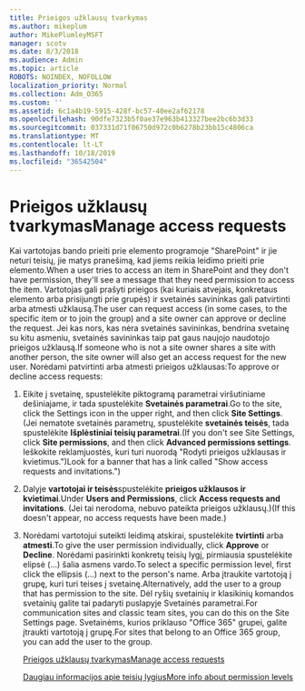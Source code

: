 ```yaml
---
title: Prieigos užklausų tvarkymas
ms.author: mikeplum
author: MikePlumleyMSFT
manager: scotv
ms.date: 8/3/2018
ms.audience: Admin
ms.topic: article
ROBOTS: NOINDEX, NOFOLLOW
localization_priority: Normal
ms.collection: Adm_O365
ms.custom: ''
ms.assetid: 6c1a4b19-5915-428f-bc57-40ee2af62178
ms.openlocfilehash: 90dfe7323b5f0ae37e963b413327bee2bc6b3d33
ms.sourcegitcommit: 037331d71f06750d972c0b6278b23bb15c4806ca
ms.translationtype: MT
ms.contentlocale: lt-LT
ms.lasthandoff: 10/18/2019
ms.locfileid: "36542504"
---
```

# <a name="manage-access-requests"></a><span data-ttu-id="818ce-102">Prieigos užklausų tvarkymas</span><span class="sxs-lookup"><span data-stu-id="818ce-102">Manage access requests</span></span>

<span data-ttu-id="818ce-103">Kai vartotojas bando prieiti prie elemento programoje "SharePoint" ir jie neturi teisių, jie matys pranešimą, kad jiems reikia leidimo prieiti prie elemento.</span><span class="sxs-lookup"><span data-stu-id="818ce-103">When a user tries to access an item in SharePoint and they don't have permission, they'll see a message that they need permission to access the item.</span></span> <span data-ttu-id="818ce-104">Vartotojas gali prašyti prieigos (kai kuriais atvejais, konkretaus elemento arba prisijungti prie grupės) ir svetainės savininkas gali patvirtinti arba atmesti užklausą.</span><span class="sxs-lookup"><span data-stu-id="818ce-104">The user can request access (in some cases, to the specific item or to join the group) and a site owner can approve or decline the request.</span></span> <span data-ttu-id="818ce-105">Jei kas nors, kas nėra svetainės savininkas, bendrina svetainę su kitu asmeniu, svetainės savininkas taip pat gaus naujojo naudotojo prieigos užklausą.</span><span class="sxs-lookup"><span data-stu-id="818ce-105">If someone who is not a site owner shares a site with another person, the site owner will also get an access request for the new user.</span></span> <span data-ttu-id="818ce-106">Norėdami patvirtinti arba atmesti prieigos užklausas:</span><span class="sxs-lookup"><span data-stu-id="818ce-106">To approve or decline access requests:</span></span>
  
1. <span data-ttu-id="818ce-107">Eikite į svetainę, spustelėkite piktogramą parametrai viršutiniame dešiniajame, ir tada spustelėkite **Svetainės parametrai**.</span><span class="sxs-lookup"><span data-stu-id="818ce-107">Go to the site, click the Settings icon in the upper right, and then click **Site Settings**.</span></span> <span data-ttu-id="818ce-108">(Jei nematote svetainės parametrų, spustelėkite **svetainės teisės**, tada spustelėkite **Išplėstiniai teisių parametrai**.</span><span class="sxs-lookup"><span data-stu-id="818ce-108">(If you don't see Site Settings, click **Site permissions**, and then click **Advanced permissions settings**.</span></span> <span data-ttu-id="818ce-109">Ieškokite reklamjuostės, kuri turi nuorodą "Rodyti prieigos užklausas ir kvietimus.")</span><span class="sxs-lookup"><span data-stu-id="818ce-109">Look for a banner that has a link called "Show access requests and invitations.")</span></span>
    
2. <span data-ttu-id="818ce-110">Dalyje **vartotojai ir teisės**spustelėkite **prieigos užklausos ir kvietimai**.</span><span class="sxs-lookup"><span data-stu-id="818ce-110">Under **Users and Permissions**, click **Access requests and invitations**.</span></span> <span data-ttu-id="818ce-111">(Jei tai nerodoma, nebuvo pateikta prieigos užklausų.)</span><span class="sxs-lookup"><span data-stu-id="818ce-111">(If this doesn't appear, no access requests have been made.)</span></span>
    
3. <span data-ttu-id="818ce-112">Norėdami vartotojui suteikti leidimą atskirai, spustelėkite **tvirtinti** arba **atmesti**.</span><span class="sxs-lookup"><span data-stu-id="818ce-112">To give the user permission individually, click **Approve** or **Decline**.</span></span> <span data-ttu-id="818ce-113">Norėdami pasirinkti konkretų teisių lygį, pirmiausia spustelėkite elipsė (...) šalia asmens vardo.</span><span class="sxs-lookup"><span data-stu-id="818ce-113">To select a specific permission level, first click the ellipsis (...) next to the person's name.</span></span> <span data-ttu-id="818ce-114">Arba įtraukite vartotoją į grupę, kuri turi teises į svetainę.</span><span class="sxs-lookup"><span data-stu-id="818ce-114">Alternatively, add the user to a group that has permission to the site.</span></span> <span data-ttu-id="818ce-115">Dėl ryšių svetainių ir klasikinių komandos svetainių galite tai padaryti puslapyje Svetainės parametrai.</span><span class="sxs-lookup"><span data-stu-id="818ce-115">For communication sites and classic team sites, you can do this on the Site Settings page.</span></span> <span data-ttu-id="818ce-116">Svetainėms, kurios priklauso "Office 365" grupei, galite įtraukti vartotoją į grupę.</span><span class="sxs-lookup"><span data-stu-id="818ce-116">For sites that belong to an Office 365 group, you can add the user to the group.</span></span>
    
    [<span data-ttu-id="818ce-117">Prieigos užklausų tvarkymas</span><span class="sxs-lookup"><span data-stu-id="818ce-117">Manage access requests </span></span>](https://go.microsoft.com/fwlink/?linkid=2008747)
    
    [<span data-ttu-id="818ce-118">Daugiau informacijos apie teisių lygius</span><span class="sxs-lookup"><span data-stu-id="818ce-118">More info about permission levels</span></span>](https://go.microsoft.com/fwlink/?linkid=867071)
    

